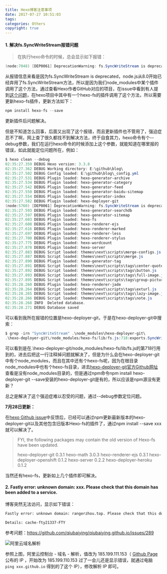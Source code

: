 ```yaml
---
title: Hexo博客注意事项
date: 2017-07-27 10:51:03
tags:
categories: Others
copyright: true
---
```


#### 1. 解决fs.SyncWriteStream报错问题

> 在执行hexo命令的时候，总会显示如下报错：

``` powershell
(node:7048) [DEP0061] DeprecationWarning: fs.SyncWriteStream is deprecated.
```

<!--more-->

从报错信息来看是因为fs.SyncWriteStream is deprecated，node.js从8.0开始已经弃用了fs.SyncWriteStream方法，所以是因为我们node_modules中某个插件调用了这个方法，通过查看Hexo作者GitHub对应的项目，在issue中看到有人提到[这个问题](https://github.com/hexojs/hexo/issues/2598)，在hexo项目中其中有一个hexo-fs的插件调用了这个方法，所以需要更新hexo-fs插件，更新方法如下：

``` powershell
npm install hexo-fs --save
```

更新插件后问题解决。

但是不知道怎么回事，后面又出现了这个报错，而且更新插件也不管用了，强迫症忍不了啊，网上查了很久都找不到解决方法，终于自食其力，hexo命令有个--debug参数，我们在运行hexo命令的时候添加上这个参数，就能知道在哪里报的错误，如此就能定位问题所在，例如：

``` powershell
$ hexo clean --debug                                                                    
02:35:27.359 DEBUG Hexo version: 3.3.8                                                  
02:35:27.362 DEBUG Working directory: E:\github\blog\                                   
02:35:27.502 DEBUG Config loaded: E:\github\blog\_config.yml                            
02:35:27.531 DEBUG Plugin loaded: hexo-generator-archive                                
02:35:27.534 DEBUG Plugin loaded: hexo-generator-category                               
02:35:27.542 DEBUG Plugin loaded: hexo-generator-feed                                   
02:35:27.550 DEBUG Plugin loaded: hexo-generator-baidu-sitemap                          
02:35:27.554 DEBUG Plugin loaded: hexo-generator-index                                  
02:35:27.582 DEBUG Plugin loaded: hexo-deployer-git                                     
(node:5760) [DEP0061] DeprecationWarning: fs.SyncWriteStream is deprecated.             
02:35:27.593 DEBUG Plugin loaded: hexo-generator-searchdb                               
02:35:27.597 DEBUG Plugin loaded: hexo-generator-sitemap                                
02:35:27.603 DEBUG Plugin loaded: hexo-fs                                               
02:35:27.608 DEBUG Plugin loaded: hexo-renderer-ejs                                     
02:35:27.616 DEBUG Plugin loaded: hexo-renderer-marked                                  
02:35:27.697 DEBUG Plugin loaded: hexo-renderer-less                                    
02:35:27.700 DEBUG Plugin loaded: hexo-renderer-stylus                                  
02:35:27.775 DEBUG Plugin loaded: hexo-wordcount                                        
02:35:27.878 DEBUG Plugin loaded: hexo-server                                           
02:35:27.883 DEBUG Script loaded: themes\next\scripts\merge-configs.js                  
02:35:27.887 DEBUG Script loaded: themes\next\scripts\merge.js                          
02:35:27.890 DEBUG Plugin loaded: hexo-generator-tag                                    
02:35:27.891 DEBUG Script loaded: themes\next\scripts\tags\center-quote.js              
02:35:27.892 DEBUG Script loaded: themes\next\scripts\tags\button.js                    
02:35:27.893 DEBUG Script loaded: themes\next\scripts\tags\full-image.js                
02:35:27.895 DEBUG Script loaded: themes\next\scripts\tags\group-pictures.js            
02:35:28.260 DEBUG Plugin loaded: hexo-renderer-jade                                    
02:35:28.264 DEBUG Script loaded: themes\next\scripts\tags\exturl.js                    
02:35:28.265 DEBUG Script loaded: themes\next\scripts\tags\lazy-image.js                
02:35:28.266 DEBUG Script loaded: themes\next\scripts\tags\note.js                      
02:35:28.268 INFO  Deleted database.                                                    
02:35:28.271 DEBUG Database saved                                                       
```

可以看到我所在报错的位置是hexo-deployer-git，于是在hexo-deployer-git中搜索：

``` powershell
$ grep -irn "SyncWriteStream" .\node_modules\hexo-deployer-git\
.\hexo-deployer-git\/node_modules/hexo-fs/lib/fs.js:718:exports.SyncWriteStream = fs.SyncWriteStream;
```

可以看到是在.\hexo-deployer-git\/node_modules/hexo-fs/lib/fs.js的第718行用到的，进去后把这一行注释掉问题就解决了，但是为什么会在hexo-deployer-git中有个node_modules，而且在其中还有个hexo-fs呢，因为在根目录node_modules中也有个hexo-fs目录，进去[hexo-deployer-git官方Github网址](https://github.com/hexojs/hexo-deployer-git)查看是没有node_modules目录的，但是通过npm命令npm install hexo-deployer-git --save安装的hexo-deployer-git是有的，所以应该是npm源没有更新？

总之是解决了这个强迫症难以忍受的问题，通过--debug参数定位问题。

**7月28日更新：**

在[hexo Github issue](https://github.com/hexojs/hexo/issues/2598)中反馈后，已经可以通过npm更新最新版本的hexo-deployer-git以及其他包含旧版本Hexo-fs的插件了，通过npm install --save xxx就可以解决了。

> FYI, the following packages may contain the old version of Hexo-fs have been updated.
>
> hexo-deployer-git 0.3.1
> hexo-math 3.0.3
> hexo-renderer-ejs 0.3.1
> hexo-deployer-openshift 0.1.2
> hexo-server 0.2.2
> hexo-deployer-heroku 0.1.2

当然还有hexo-fs，更新如上几个插件即可解决。



#### 2. Fastly error: unknown domain: xxx. Please check that this domain has been added to a service.

博客突然无法访问，显示如下错误：

``` html
Fastly error: unknown domain: rangerzhou.top. Please check that this domain has been added to a service.

Details: cache-fty21337-FTY
```

参考问题：https://github.com/qiubaiying/qiubaiying.github.io/issues/289

![阿里云域名解析](https://raw.githubusercontent.com/rangerzhou/git_resource/master/blog_resource/2020/aliyun.png)

参照上图，阿里云控制台 - 域名 - 解析，值改为 185.199.111.153（ [Github Page](https://help.github.com/en/github/working-with-github-pages/managing-a-custom-domain-for-your-github-pages-site) 公布的 IP ，开始改为 185.199.110.153 过了一会儿还是显示错误，就通过电脑 `ping xxx.github.io` 得到的了这个 IP），修改解析 IP 即可。